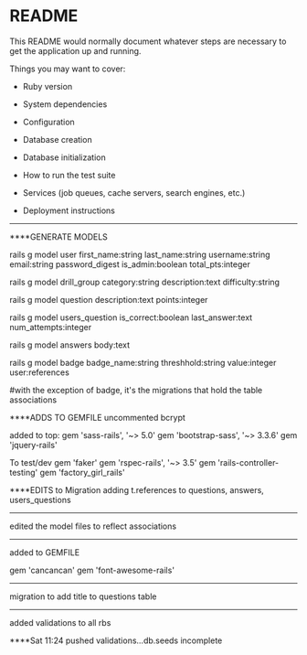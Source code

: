 # README

This README would normally document whatever steps are necessary to get the
application up and running.

Things you may want to cover:

* Ruby version

* System dependencies

* Configuration

* Database creation

* Database initialization

* How to run the test suite

* Services (job queues, cache servers, search engines, etc.)

* Deployment instructions

*******************
****GENERATE MODELS

rails g model user first_name:string last_name:string username:string email:string password_digest is_admin:boolean total_pts:integer

rails g model drill_group category:string description:text difficulty:string

rails g model question description:text points:integer

rails g model users_question is_correct:boolean last_answer:text num_attempts:integer

rails g model answers body:text

rails g model badge badge_name:string threshhold:string value:integer user:references

#with the exception of badge, it's the migrations that hold the table associations

****ADDS TO GEMFILE
uncommented bcrypt

added to top:
gem 'sass-rails', '~> 5.0'
gem 'bootstrap-sass', '~> 3.3.6'
gem 'jquery-rails'

To test/dev
gem 'faker'
gem 'rspec-rails', '~> 3.5'
gem 'rails-controller-testing'
gem 'factory_girl_rails'




****EDITS to Migration
adding t.references to questions, answers, users_questions


****
edited the model files to reflect associations

****
added to GEMFILE

gem 'cancancan'
gem 'font-awesome-rails'
****
migration to add title to questions table
****
added validations to all rbs

****Sat 11:24 pushed validations...db.seeds incomplete
